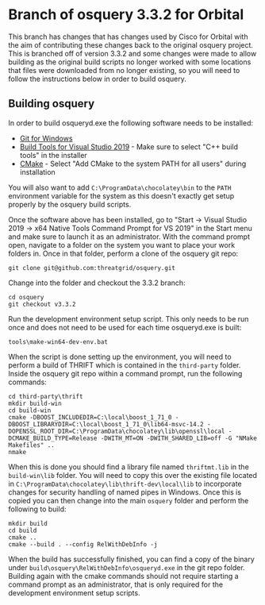 # Branch of osquery 3.3.2 for Orbital

This branch has changes that has changes used by Cisco for Orbital with the aim of contributing these changes back to the original osquery project. This is branched off of version 3.3.2 and some changes were made to allow building as the original build scripts no longer worked with some locations that files were downloaded from no longer existing, so you will need to follow the instructions below in order to build osquery.

## Building osquery

In order to build osqueryd.exe the following software needs to be installed:

* [Git for Windows](https://git-scm.com/download/win)
* [Build Tools for Visual Studio 2019](https://visualstudio.microsoft.com/downloads/#build-tools-for-visual-studio-2019) - Make sure to select "C++ build tools" in the installer
* [CMake](https://cmake.org/download/) - Select "Add CMake to the system PATH for all users" during installation

You will also want to add `C:\ProgramData\chocolatey\bin` to the `PATH` environment variable for the system as this doesn't exactly get setup properly by the osquery build scripts.

Once the software above has been installed, go to "Start -> Visual Studio 2019 -> x64 Native Tools Command Prompt for VS 2019" in the Start menu and make sure to launch it as an administrator. With the command prompt open, navigate to a folder on the system you want to place your work folders in. Once in that folder, perform a clone of the osquery git repo:
```
git clone git@github.com:threatgrid/osquery.git
```
Change into the folder and checkout the 3.3.2 branch:
```
cd osquery
git checkout v3.3.2
```
Run the development environment setup script. This only needs to be run once and does not need to be used for each time osqueryd.exe is built:
```
tools\make-win64-dev-env.bat
```
When the script is done setting up the environment, you will need to perform a build of THRIFT which is contained in the `third-party` folder. Inside the osquery git repo within a command prompt, run the following commands:
```
cd third-party\thrift
mkdir build-win
cd build-win
cmake -DBOOST_INCLUDEDIR=C:\local\boost_1_71_0 -DBOOST_LIBRARYDIR=C:\local\boost_1_71_0\lib64-msvc-14.2 -DOPENSSL_ROOT_DIR=C:\ProgramData\chocolatey\lib\openssl\local -DCMAKE_BUILD_TYPE=Release -DWITH_MT=ON -DWITH_SHARED_LIB=off -G "NMake Makefiles" ..
nmake
```
When this is done you should find a library file named `thriftmt.lib` in the `build-win\lib` folder. You will need to copy this over the existing file located in `C:\ProgramData\chocolatey\lib\thrift-dev\local\lib` to incorporate changes for security handling of named pipes in Windows. Once this is copied you can then change into the main `osquery` folder and perform the following to build:
```
mkdir build
cd build
cmake ..
cmake --build . --config RelWithDebInfo -j
```
When the build has successfully finished, you can find a copy of the binary under `build\osquery\RelWithDebInfo\osqueryd.exe` in the git repo folder. Building again with the cmake commands should not require starting a command prompt as an administrator, that is only required for the development environment setup scripts.